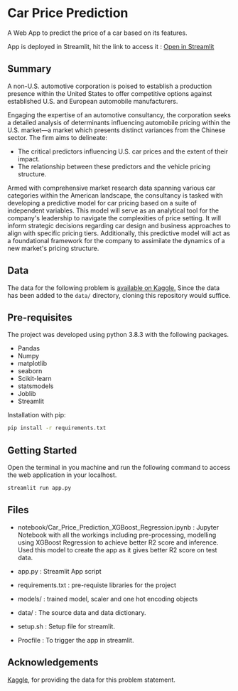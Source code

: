# Car Price Prediction

A Web App to predict the price of a car based on its features.

App is deployed in Streamlit, hit the link to access it : [Open in Streamlit](https://carpriceprediction-xu5bjt4kticbrrwce6hnut.streamlit.app/) 


## Summary

A non-U.S. automotive corporation is poised to establish a production presence within the United States to offer competitive options against established U.S. and European automobile manufacturers.

Engaging the expertise of an automotive consultancy, the corporation seeks a detailed analysis of determinants influencing automobile pricing within the U.S. market—a market which presents distinct variances from the Chinese sector. The firm aims to delineate:
- The critical predictors influencing U.S. car prices and the extent of their impact.
- The relationship between these predictors and the vehicle pricing structure.

Armed with comprehensive market research data spanning various car categories within the American landscape, the consultancy is tasked with developing a predictive model for car pricing based on a suite of independent variables. This model will serve as an analytical tool for the company's leadership to navigate the complexities of price setting. It will inform strategic decisions regarding car design and business approaches to align with specific pricing tiers. Additionally, this predictive model will act as a foundational framework for the company to assimilate the dynamics of a new market's pricing structure.

## Data

The data for the following problem is [available on Kaggle.](https://www.kaggle.com/hellbuoy/car-price-prediction/) 
Since the data has been added to the `data/` directory, cloning this repository would suffice.

## Pre-requisites

The project was developed using python 3.8.3 with the following packages.
- Pandas
- Numpy
- matplotlib
- seaborn
- Scikit-learn
- statsmodels
- Joblib
- Streamlit


Installation with pip:

```bash
pip install -r requirements.txt
```


## Getting Started
Open the terminal in you machine and run the following command to access the web application in your localhost.
```bash
streamlit run app.py
```

## Files
- notebook/Car_Price_Prediction_XGBoost_Regression.ipynb : Jupyter Notebook with all the workings including pre-processing, modelling using XGBoost Regression to achieve better R2 score and inference. Used this model to create the app as it gives better R2 score on test data.

- app.py : Streamlit App script
- requirements.txt : pre-requiste libraries for the project
- models/ : trained model, scaler and one hot encoding objects
- data/ : The source data and data dictionary.
- setup.sh : Setup file for streamlit.
- Procfile : To trigger the app in streamlit.


## Acknowledgements

[Kaggle](https://kaggle.com/), for providing the data for this problem statement.
